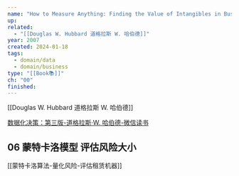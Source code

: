 ```yaml
---
name: "How to Measure Anything: Finding the Value of Intangibles in Business"
up: 
related:
  - "[[Douglas W. Hubbard 道格拉斯 W. 哈伯德]]"
year: 2007
created: 2024-01-18
tags:
  - domain/data
  - domain/business
type: "[[Book📚]]"
ch: "00"
finished: 
---
```

[[Douglas W. Hubbard 道格拉斯 W. 哈伯德]]

[数据化决策：第三版-道格拉斯·W. 哈伯德-微信读书](https://weread.qq.com/web/bookDetail/c1532670813ab7207g016da0)



## 06 蒙特卡洛模型 评估风险大小

[[蒙特卡洛算法-量化风险-评估租赁机器]]


